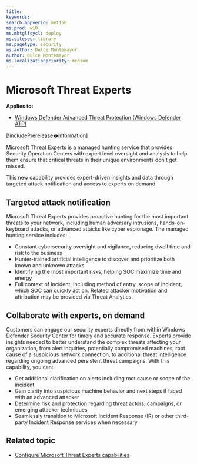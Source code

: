 ```yaml
---
title: 
keywords:
search.appverid: met150
ms.prod: w10
ms.mktglfcycl: deploy
ms.sitesec: library
ms.pagetype: security
ms.author: Dulce Montemayor
author: Dulce Montemayor
ms.localizationpriority: medium
---
```


# Microsoft Threat Experts
**Applies to:**
- [Windows Defender Advanced Threat Protection (Windows Defender ATP)](https://wincom.blob.core.windows.net/documents/Windows10_Commercial_Comparison.pdf)

[!include[Prerelease�information](prerelease.md)]

Microsoft Threat Experts is a managed hunting service that provides Security Operation Centers with expert level oversight and analysis to help them ensure that critical threats in their unique environments don’t get missed.
  
This new capability provides expert-driven insights and data through targeted attack notification and access to experts on demand. 
 
## Targeted attack notification 
Microsoft Threat Experts provides proactive hunting for the most important threats to your network, including human adversary intrusions, hands-on-keyboard attacks, or advanced attacks like cyber espionage. The managed hunting service includes:  
- Constant cybersecurity oversight and vigilance, reducing dwell time and risk to the business 
- Hunter-trained artificial intelligence to discover and prioritize both known and unknown attacks  
- Identifying the most important risks, helping SOC maximize time and energy 
- Full context of incident, including method of entry, scope of incident, which SOC can quickly act on. Related attacker motivation and attribution may be provided via Threat Analytics. 
 
## Collaborate with experts, on demand  
Customers can engage our security experts directly from within Windows Defender Security Center for timely and accurate response. Experts provide insights needed to better understand the complex threats affecting your organization, from alert inquiries, potentially compromised machines, root cause of a suspicious network connection, to additional threat intelligence regarding ongoing advanced persistent threat campaigns. With this capability, you can: 
 
- Get additional clarification on alerts including root cause or scope of the incident 
- Gain clarity into suspicious machine behavior and next steps if faced with an advanced attacker  
- Determine risk and protection regarding threat actors, campaigns, or emerging attacker techniques 
- Seamlessly transition to Microsoft Incident Response (IR) or other third-party Incident Response services when necessary 


## Related topic
- [Configure Microsoft Threat Experts capabilities](configure-microsoft-threat-experts.md)